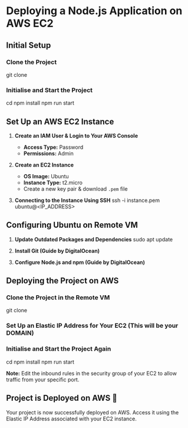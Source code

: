 # Deploying a Node.js Application on AWS EC2

## Initial Setup

### Clone the Project
git clone <URL>

### Initialise and Start the Project
cd <project-directory>
npm install
npm run start

## Set Up an AWS EC2 Instance

1. **Create an IAM User & Login to Your AWS Console**
   - **Access Type:** Password
   - **Permissions:** Admin

2. **Create an EC2 Instance**
   - **OS Image:** Ubuntu
   - **Instance Type:** t2.micro
   - Create a new key pair & download `.pem` file

3. **Connecting to the Instance Using SSH**
ssh -i instance.pem ubuntu@<IP_ADDRESS>

## Configuring Ubuntu on Remote VM

1. **Update Outdated Packages and Dependencies**
sudo apt update

2. **Install Git (Guide by DigitalOcean)**

3. **Configure Node.js and npm (Guide by DigitalOcean)**

## Deploying the Project on AWS

### Clone the Project in the Remote VM
git clone <URL>

### Set Up an Elastic IP Address for Your EC2 (This will be your DOMAIN)

### Initialise and Start the Project Again
cd <project-directory>
npm install
npm run start

**Note:** Edit the inbound rules in the security group of your EC2 to allow traffic from your specific port.

## Project is Deployed on AWS 🎉

Your project is now successfully deployed on AWS. Access it using the Elastic IP Address associated with your EC2 instance.
